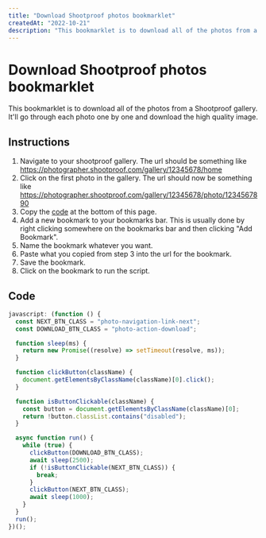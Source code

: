 ```yaml
---
title: "Download Shootproof photos bookmarklet"
createdAt: "2022-10-21"
description: "This bookmarklet is to download all of the photos from a Shootproof gallery. It'll go through each photo one by one and download the high quality image."
---
```


# Download Shootproof photos bookmarklet

This bookmarklet is to download all of the photos from a Shootproof gallery. It'll go through each photo one by one and download the high quality image.

## Instructions

1. Navigate to your shootproof gallery. The url should be something like https://photographer.shootproof.com/gallery/12345678/home
2. Click on the first photo in the gallery. The url should now be something like https://photographer.shootproof.com/gallery/12345678/photo/1234567890
3. Copy the [code](#code) at the bottom of this page.
4. Add a new bookmark to your bookmarks bar. This is usually done by right clicking somewhere on the bookmarks bar and then clicking "Add Bookmark".
5. Name the bookmark whatever you want.
6. Paste what you copied from step 3 into the url for the bookmark.
7. Save the bookmark.
8. Click on the bookmark to run the script.

## Code

```js
javascript: (function () {
  const NEXT_BTN_CLASS = "photo-navigation-link-next";
  const DOWNLOAD_BTN_CLASS = "photo-action-download";

  function sleep(ms) {
    return new Promise((resolve) => setTimeout(resolve, ms));
  }

  function clickButton(className) {
    document.getElementsByClassName(className)[0].click();
  }

  function isButtonClickable(className) {
    const button = document.getElementsByClassName(className)[0];
    return !button.classList.contains("disabled");
  }

  async function run() {
    while (true) {
      clickButton(DOWNLOAD_BTN_CLASS);
      await sleep(2500);
      if (!isButtonClickable(NEXT_BTN_CLASS)) {
        break;
      }
      clickButton(NEXT_BTN_CLASS);
      await sleep(1000);
    }
  }
  run();
})();
```
